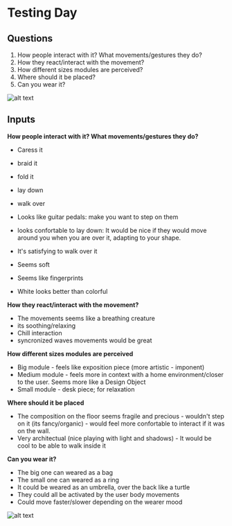 # Testing Day

## Questions
1. How people interact with it? What movements/gestures they do?
2. How they react/interact with the movement?
3. How different sizes modules are perceived?
4. Where should it be placed?
5. Can you wear it?

![alt text]()

## Inputs
**How people interact with it? What movements/gestures they do?**
- Caress it
- braid it
- fold it
- lay down
- walk over


- Looks like guitar pedals: make you want to step on them
- looks confortable to lay down: It would be nice if they would move around you when you are over it, adapting to your shape.
- It's satisfying to walk over it
- Seems soft
- Seems like fingerprints
- White looks better than colorful

**How they react/interact with the movement?**
- The movements seems like a breathing creature 
- its soothing/relaxing
- Chill interaction
- syncronized waves movements would be great

**How different sizes modules are perceived**
- Big module - feels like exposition piece (more artistic - imponent)
- Medium module - feels more in context with a home environment/closer to the user. Seems more like a Design Object
- Small module - desk piece; for relaxation

**Where should it be placed**
- The composition on the floor seems fragile and precious - wouldn't step on it (its fancy/organic) - would feel more confortable to interact if it was on the wall.
- Very architectual (nice playing with light and shadows) - It would be cool to be able to walk inside it

**Can you wear it?**
- The big one can weared as a bag
- The small one can weared as a ring
- It could be weared as an umbrella, over the back like a turtle
- They could all be activated by the user body movements
- Could move faster/slower depending on the wearer mood


![alt text]()